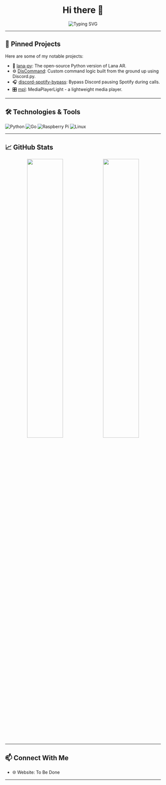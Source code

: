<h1 align="center">Hi there 👋</h1>
<p align="center">
  <img src="https://readme-typing-svg.demolab.com?font=Fira+Code&pause=1000&center=true&vCenter=true&width=435&lines=Backend+Development;Dev+Ops;Systems+Building;Optimizing" alt="Typing SVG" />
</p>

---

## 📌 Pinned Projects

Here are some of my notable projects:

- 🧠 [lana-py](https://github.com/Serbirial/lana-py): The open-source Python version of Lana AR.
- ⚙️ [DisCommand](https://github.com/Serbirial/DisCommand): Custom command logic built from the ground up using Discord.py.
- 🎧 [discord-spotify-bypass](https://github.com/Serbirial/discord-spotify-bypass): Bypass Discord pausing Spotify during calls.
- 🎛️ [mpl](https://github.com/Serbirial/mpl): MediaPlayerLight - a lightweight media player.

---

## 🛠️ Technologies & Tools

![Python](https://img.shields.io/badge/-Python-000?&logo=python)
![Go](https://img.shields.io/badge/-Go-000?&logo=go)
![Raspberry Pi](https://img.shields.io/badge/-Raspberry%20Pi-000?&logo=raspberry-pi)
![Linux](https://img.shields.io/badge/-Linux-000?&logo=linux)

---

## 📈 GitHub Stats

<p align="center">
  <img width="48%" src="https://github-readme-stats.vercel.app/api?username=Serbirial&show_icons=true&theme=github_dark" />
  <img width="48%" src="https://github-readme-streak-stats.herokuapp.com/?user=Serbirial&theme=github-dark-blue" />
</p>

---

## 📫 Connect With Me

- 🌐 Website: To Be Done

---

<!-- Optional: Add fun fact, contact, or blog links here -->



<!--
**Serbirial/Serbirial** is a ✨ _special_ ✨ repository because its `README.md` (this file) appears on your GitHub profile.

Here are some ideas to get you started:

- 🔭 I’m currently working on ...
- 🌱 I’m currently learning ...
- 👯 I’m looking to collaborate on ...
- 🤔 I’m looking for help with ...
- 💬 Ask me about ...
- 📫 How to reach me: ...
- 😄 Pronouns: ...
- ⚡ Fun fact: ...
-->
